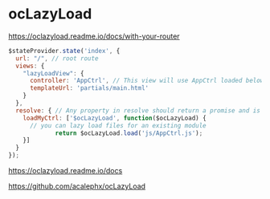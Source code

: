 # ocLazyLoad

https://oclazyload.readme.io/docs/with-your-router

```js
$stateProvider.state('index', {
  url: "/", // root route
  views: {
    "lazyLoadView": {
      controller: 'AppCtrl', // This view will use AppCtrl loaded below in the resolve
      templateUrl: 'partials/main.html'
    }
  },
  resolve: { // Any property in resolve should return a promise and is executed before the view is loaded
    loadMyCtrl: ['$ocLazyLoad', function($ocLazyLoad) {
      // you can lazy load files for an existing module
             return $ocLazyLoad.load('js/AppCtrl.js');
    }]
  }
});
```

https://oclazyload.readme.io/docs

https://github.com/acalephx/ocLazyLoad
